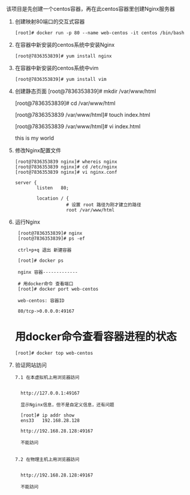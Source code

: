该项目是先创建一个centos容器，再在此centos容器里创建Nginx服务器



1. 创建映射80端口的交互式容器

       [root]# docker run -p 80 --name web-centos -it centos /bin/bash
        
      
2. 在容器中新安装的centos系统中安装Nginx

       [root@7836353839]# yum install nginx 
       
3. 在容器中新安装的centos系统中vim

       [root@7836353839]# yum install vim
       
 4. 创建静态页面
      [root@7836353839]# mkdir /var/www/html
 
      [root@7836353839]# cd /var/www/html
 
      [root@7836353839 /var/www/html]# touch index.html
      
      [root@7836353839 /var/www/html]# vi index.html
      
       <html>
         <head>
            <title> our web</title>
         </head>
         <body>
             this is my world
         </body>
      </html>
  
 5. 修改Nginx配置文件
       
        [root@7836353839 nginx]# whereis nginx
        [root@7836353839 nginx]# cd /etc/nginx
        [root@7836353839 nginx]# vi nginx.conf
       
        server {
                listen   80;
                
                location / { 
                           # 设置 root 路径为刚才建立的路径
                           root /var/www/html
 
 6. 运行Nginx
 
         [root@7836353839]# nginx
         [root@7836353839]# ps -ef
         
         ctrl+p+q 退出 新建容器
         
         [root]# docker ps
         
         nginx 容器-------------
         
         # 用docker命令 查看端口
         [root]# docker port web-centos  
         
         web-centos: 容器ID
         
         80/tcp->0.0.0.0:49167
 
       # 用docker命令查看容器进程的状态
        [root]# docker top web-centos
 
 7. 验证网站訪问
       
        7.1 在本虚拟机上用浏览器訪问
        
          
          http://127.0.0.1:49167
          
          显示Nginx信息，但不是自定义信息，还有问题
          
          [root]# ip addr show
          ens33   192.168.28.128
          
          http://192.168.28.128:49167
          
          不能訪问
  

        7.2 在物理主机上用浏览器訪问
        
          
          http://192.168.28.128:49167
          
          不能訪问
          
